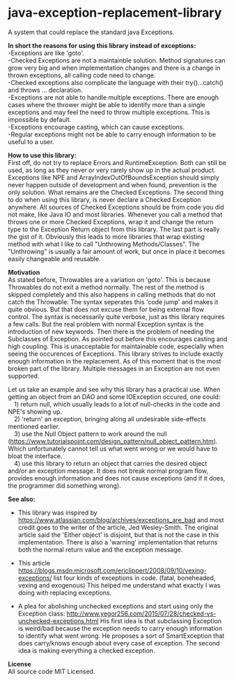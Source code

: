 # java-exception-replacement-library
A system that could replace the standard java Exceptions.

<b>In short the reasons for using this library instead of exceptions:</b>
<br>-Exceptions are like 'goto'. 
<br>-Checked Exceptions are not a maintainble solution. Method signatures can grow very big and when implementation changes and there is a change in thrown exceptions, all calling code need to change.
<br>-Checked exceptions also complicate the language with their try()...catch() and throws ... declaration.
<br>-Exceptions are not able to handle multiple exceptions. There are enough cases where the thrower might be able to identify more than a single exceptions and may feel the need to throw multiple exceptions. This is impossible by default.
<br>-Exceptions encourage casting, which can cause exceptions.
<br>-Regular exceptions might not be able to carry enough information to be useful to a user.

<b>How to use this library:</b><br>
First off, do not try to replace Errors and RuntimeException. Both can still be used, as long as they never or very rarely show up in the actual product. Exceptions like NPE and ArrayIndexOutOfBoundsException should simply never happen outside of development and when found, prevention is the only solution.
What remains are the Checked Exceptions. The second thing to do when using this library, is never declare a Checked Exception anywhere.
All sources of Checked Exceptions should be from code you did not make, like Java IO and most libraries. Whenever you call a method that throws one or more Checked Exceptions, wrap it and change the return type to the Exception Return object from this library.
The last part is really the gist of it. Obviously this leads to more libraries that wrap existing method with what I like to call
"Unthrowing Methods/Classes". The "Unthrowing" is usually a fair amount of work, but once in place it becomes easily changeable and reusable.

<b>Motivation</b><br>
As stated before, Throwables are a variation on 'goto'. This is because Throwables do not exit a method normally. The rest of the method is skipped completely and this also happens in calling methods that do not catch the Throwable. The syntax seperates this 'code jump' and makes it quite obvious. But that does not excuse them for being external flow control. 
The syntax is necessarily quite verbose, just as this library requires a few calls. But the real problem with normal Exception syntax is the introduction of new keywords. 
Then there is the problem of needing the Subclasses of Exception. As pointed out before this encourages casting and high coupling. This is unacceptable for maintainable code, especially when seeing the occurences of Exceptions. This library strives to include exactly enough information in the replacement. As of this moment that is the most broken part of the library. Multiple messages in an Exception are not even supported.

Let us take an example and see why this library has a practical use. When getting an object from an DAO and some IOException occured, one could:
<br>&emsp;1) return null, which usually leads to a lot of null-checks in the code and NPE's showing up.
<br>&emsp;2) 'return' an exception, bringing along all undesirable side-effects mentioned earlier.
<br>&emsp;3) use the Null Object pattern to work around the null (https://www.tutorialspoint.com/design_pattern/null_object_pattern.htm). Which unfortunately cannot tell us what went wrong or we would have to bloat the interface.
<br>&emsp;4) use this library to return an object that carries the desired object and/or an exception message. It does not break normal program flow, provides enough information and does not cause exceptions (and if it does, the programmer did something wrong).

<b>See also:</b><br>
- This library was inspired by https://www.atlassian.com/blog/archives/exceptions_are_bad and most credit goes to the writer of the article, Jed Wesley-Smith.
The original article said the 'Either object' is disjoint, but that is not the case in this implementation.
There is also a 'warning' implementation that returns both the normal return value and the exception message.

- This article https://blogs.msdn.microsoft.com/ericlippert/2008/09/10/vexing-exceptions/ list four kinds of exceptions in code.
(fatal, boneheaded, vexing and exogenous) This helped me understand what exactly I was doing with replacing exceptions.

- A plea for abolishing unchecked exceptions and start using only the Exception class: http://www.yegor256.com/2015/07/28/checked-vs-unchecked-exceptions.html
His first idea is that subclassing Exception is weird/bad because the exception needs to carry enough information to identify what went wrong. He proposes a sort of SmartException that does carry/knows enough about every case of exception.
The second idea is making everything a checked exception.

<b>License</b><br>
All source code MIT Licensed.
